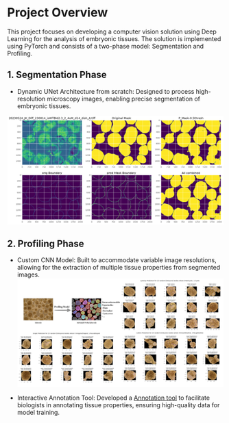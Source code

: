 # Project Overview

This project focuses on developing a computer vision solution using Deep Learning for the analysis of embryonic tissues. The solution is implemented using PyTorch and consists of a two-phase model: Segmentation and Profiling.


## 1. Segmentation Phase
- Dynamic UNet Architecture from scratch: Designed to process high-resolution microscopy images, enabling precise segmentation of embryonic tissues.

![Image](images/segmentation.png)

## 2. Profiling Phase
- Custom CNN Model: Built to accommodate variable image resolutions, allowing for the extraction of multiple tissue properties from segmented images.
![Image](images/_profiling.png)

- Interactive Annotation Tool: Developed a [Annotation tool](https://github.com/Sabya2/EmbryonicBodyAnnotation) to facilitate biologists in annotating tissue properties, ensuring high-quality data for model training. 

